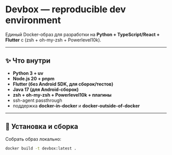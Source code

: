 # Devbox — reproducible dev environment

Единый Docker-образ для разработки на **Python + TypeScript/React + Flutter** с (zsh + oh-my-zsh + Powerlevel10k).

---

## ✨ Что внутри
- **Python 3 + uv** 
- **Node.js 20 + pnpm**
- **Flutter (без Android SDK, для сборок/тестов)**
- **Java 17 (для Android-сборок)**
- **zsh + oh-my-zsh + Powerlevel10k + плагины**
- ssh-agent passthrough
- поддержка **docker-in-docker** и **docker-outside-of-docker**

---

## 🚀 Установка и сборка

Собрать образ локально:
```bash
docker build -t devbox:latest .
